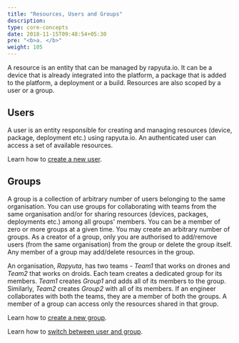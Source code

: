 ```yaml
---
title: "Resources, Users and Groups"
description:
type: core-concepts
date: 2018-11-15T09:48:54+05:30
pre: "<b>a. </b>"
weight: 105
---
```

A resource is an entity that can be managed by rapyuta.io. It can be a device
that is already integrated into the platform, a package that is added to the
platform, a deployment or a build. Resources are also scoped by a user or a group.

## Users
A user is an entity responsible for creating and managing resources
(device, package, deployment etc.) using rapyuta.io. An authenticated user can
access a set of available resources.    

Learn how to [create a new user](/getting-started/create-new-user).

## Groups
A group is a collection of arbitrary number of users belonging to the same
organisation. You can use groups for collaborating with teams from the same
organisation and/or for sharing resources (devices, packages, deployments etc.)
among all groups' members. You can be a member of zero or more groups at a
given time. You may create an arbitrary number of groups. As a creator of a
group, only you are authorised to add/remove users (from the same organisation)
from the group or delete the group itself. Any member of a group may add/delete
resources in the group.

An organisation, _Rapyuta_, has two teams - _Team1_ that works on drones and
_Team2_ that works on droids. Each team creates a dedicated group for its members.
_Team1_ creates _Group1_ and adds all of its members to the group. Similarly,
_Team2_ creates _Group2_ with all of its members. If an engineer collaborates
with both the teams, they are a member of both the groups. A member of a group
can access only the resources shared in that group.

Learn how to [create a new group](/getting-started/create-new-group).

Learn how to [switch between user and group](/getting-started/switch-between-user-group).
